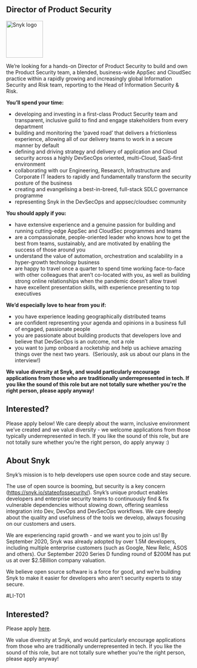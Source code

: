 Director of Product Security
---

<img src="https://res.cloudinary.com/snyk/image/upload/v1537345894/press-kit/brand/logo-black.png" width="100" alt="Snyk logo" />

<p><span style="font-weight: 400;">We’re looking for a hands-on Director of Product Security to build and own the Product Security team, a blended, business-wide AppSec and CloudSec practice&nbsp;within a rapidly growing and increasingly global Information Security and Risk team, reporting to the Head of Information Security &amp; Risk.&nbsp;&nbsp;</span></p>
<p><strong>You’ll spend your time:</strong></p>
<ul>
<li style="font-weight: 400;"><span style="font-weight: 400;">developing and investing in a first-class Product Security team and transparent, inclusive guild to find and engage stakeholders from every department</span></li>
<li style="font-weight: 400;"><span style="font-weight: 400;">building and monitoring the ‘paved road’ that delivers a frictionless experience, allowing all of our delivery teams to work in a secure manner by default</span></li>
<li style="font-weight: 400;"><span style="font-weight: 400;">defining and driving strategy and delivery of application and Cloud security across a highly DevSecOps oriented, multi-Cloud, SaaS-first environment</span></li>
<li style="font-weight: 400;"><span style="font-weight: 400;">collaborating with our Engineering, Research, Infrastructure and Corporate IT leaders to rapidly and fundamentally transform the security posture of the business</span></li>
<li style="font-weight: 400;"><span style="font-weight: 400;">creating and evangelising a best-in-breed, full-stack SDLC governance programme</span></li>
<li style="font-weight: 400;"><span style="font-weight: 400;">representing Snyk in the DevSecOps and appsec/cloudsec community&nbsp;</span></li>
</ul>
<p><strong>You should apply if you:</strong></p>
<ul>
<li style="font-weight: 400;"><span style="font-weight: 400;">have extensive experience and a genuine passion for building and running cutting-edge AppSec and CloudSec programmes and teams</span></li>
<li style="font-weight: 400;"><span style="font-weight: 400;">are a compassionate, people-oriented leader who knows how to get the best from teams, sustainably, and are motivated by enabling the success of those around you</span></li>
<li style="font-weight: 400;"><span style="font-weight: 400;">understand the value of automation, orchestration and scalability in a hyper-growth technology business</span></li>
<li style="font-weight: 400;"><span style="font-weight: 400;">are happy to travel once a quarter to spend time working face-to-face with other colleagues that aren’t co-located with you, as well as building strong online relationships when the pandemic doesn’t allow travel</span></li>
<li style="font-weight: 400;"><span style="font-weight: 400;">have excellent presentation skills, with experience presenting to top executives</span></li>
</ul>
<p><strong>We’d especially love to hear from you if:</strong></p>
<ul>
<li style="font-weight: 400;"><span style="font-weight: 400;">you have experience leading geographically distributed teams</span></li>
<li style="font-weight: 400;"><span style="font-weight: 400;">are confident representing your agenda and opinions in a business full of engaged, passionate people</span></li>
<li style="font-weight: 400;"><span style="font-weight: 400;">you are passionate about building products that developers love and believe that DevSecOps is an outcome, not a role</span></li>
<li style="font-weight: 400;"><span style="font-weight: 400;">you want to jump onboard a rocketship and help us achieve amazing things over the next two years.&nbsp; (Seriously, ask us about our plans in the interview!)</span></li>
</ul>
<p><strong>We value diversity at Snyk, and would particularly encourage applications from those who are traditionally underrepresented in tech. If you like the sound of this role but are not totally sure whether you're the right person, please apply anyway!</strong></p>
<h2><strong>Interested?</strong></h2>
<p><span style="font-weight: 400;">Please apply below! We care deeply about the warm, inclusive environment we’ve created and we value diversity - we welcome applications from those typically underrepresented in tech. If you like the sound of this role, but are not totally sure whether you’re the right person, do apply anyway :)</span></p>
<h2><strong>About Snyk</strong></h2>
<p>Snyk’s mission is to help developers use open source code and stay secure.</p>
<p>The use of open source is booming, but security is a key concern (<a href="https://snyk.io/stateofossecurity/">https://snyk.io/stateofossecurity/</a>). Snyk’s unique product enables developers and enterprise security teams to continuously find &amp; fix vulnerable dependencies without slowing down, offering seamless integration into Dev, DevOps and DevSecOps workflows. We care deeply about the quality and usefulness of the tools we develop, always focusing on our customers and users.</p>
<p>We are experiencing rapid growth - and we want you to join us! By September 2020, Snyk was already adopted by over 1.5M developers, including multiple enterprise customers (such as Google, New Relic, ASOS and others). Our September 2020 Series D funding round of $200M has put us at over $2.5Billion company valuation.</p>
<p>We believe open source software is a force for good, and we’re building Snyk to make it easier for developers who aren’t security experts to stay secure.</p>
<p><span style="font-weight: 400;">#LI-TO1</span></p>

Interested?
---

Please apply [here](https://boards.greenhouse.io/snyk/jobs/4925086002#app).

We value diversity at Snyk, and would particularly encourage applications from those who are traditionally underrepresented in tech.
If you like the sound of this role, but are not totally sure whether you’re the right person, please apply anyway!
